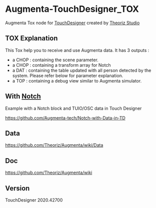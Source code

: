 # Augmenta-TouchDesigner_TOX
Augmenta Tox node for [TouchDesigner](https://derivative.ca/) created by [Theoriz Studio](https://www.theoriz.com/fr/bienvenue/)


TOX Explanation
-------------------------------------
This Tox help you to receive and use Augmenta data.
It has 3 outputs : 
- a CHOP : containing the scene parameter.
- a CHOP : containing a transform array for Notch
- a DAT : containing the table updated with all person detected by the system. Please refer below for parameter explanation.
- a TOP : containing a debug view similar to Augmenta simulator.

With [Notch](https://www.notch.one/)
-------------------------------------
Example with a Notch block and TUIO/OSC data in Touch Designer

https://github.com/Augmenta-tech/Notch-with-Data-in-TD

Data
-------------------------------------
https://github.com/Theoriz/Augmenta/wiki/Data

Doc
-------------
https://github.com/Theoriz/Augmenta/wiki

Version
-------------
TouchDesigner 2020.42700
